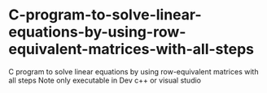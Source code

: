 # C-program-to-solve-linear-equations-by-using-row-equivalent-matrices-with-all-steps
C program to solve linear equations by using row-equivalent matrices with all steps Note only executable in Dev c++ or visual studio
